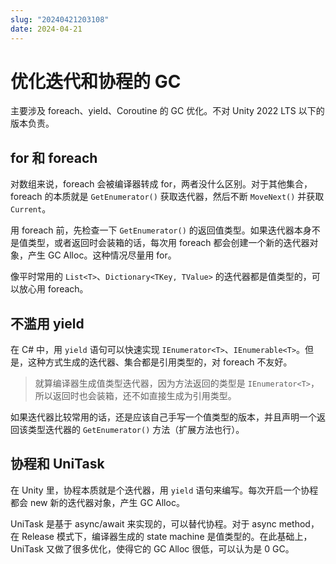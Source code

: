 ```yaml
---
slug: "20240421203108"
date: 2024-04-21
---
```


# 优化迭代和协程的 GC 

主要涉及 foreach、yield、Coroutine 的 GC 优化。不对 Unity 2022 LTS 以下的版本负责。

## for 和 foreach

对数组来说，foreach 会被编译器转成 for，两者没什么区别。对于其他集合，foreach 的本质就是 `GetEnumerator()` 获取迭代器，然后不断 `MoveNext()` 并获取 `Current`。

用 foreach 前，先检查一下 `GetEnumerator()` 的返回值类型。如果迭代器本身不是值类型，或者返回时会装箱的话，每次用 foreach 都会创建一个新的迭代器对象，产生 GC Alloc。这种情况尽量用 for。

像平时常用的 `List<T>`、`Dictionary<TKey, TValue>` 的迭代器都是值类型的，可以放心用 foreach。

## 不滥用 yield

在 C# 中，用 `yield` 语句可以快速实现 `IEnumerator<T>`、`IEnumerable<T>`。但是，这种方式生成的迭代器、集合都是引用类型的，对 foreach 不友好。

> 就算编译器生成值类型迭代器，因为方法返回的类型是 `IEnumerator<T>`，所以返回时也会装箱，还不如直接生成为引用类型。

如果迭代器比较常用的话，还是应该自己手写一个值类型的版本，并且声明一个返回该类型迭代器的 `GetEnumerator()` 方法（扩展方法也行）。

## 协程和 UniTask

在 Unity 里，协程本质就是个迭代器，用 `yield` 语句来编写。每次开启一个协程都会 new 新的迭代器对象，产生 GC Alloc。

UniTask 是基于 async/await 来实现的，可以替代协程。对于 async method，在 Release 模式下，编译器生成的 state machine 是值类型的。在此基础上，UniTask 又做了很多优化，使得它的 GC Alloc 很低，可以认为是 0 GC。
